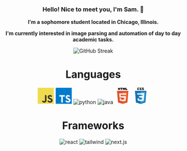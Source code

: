 
<div align="center">

### Hello! Nice to meet you, I'm Sam. 👋


**I'm a sophomore student located in Chicago, Illinois.**

**I'm currently interested in image parsing and automation of day to day academic tasks.**

   
![GitHub Streak](https://streak-stats.demolab.com?user=interceptic&theme=blue-navy&border_radius=22)
</div>
<h1 align='center'>Languages</h1>
<div align="center">
   <img src="https://raw.githubusercontent.com/devicons/devicon/master/icons/javascript/javascript-original.svg" alt="javascript" width="45" height="45"/>
   <img src="https://raw.githubusercontent.com/devicons/devicon/master/icons/typescript/typescript-original.svg" alt="typescript" width="45" height="45"/>
   <img src="https://cdn.jsdelivr.net/gh/devicons/devicon@latest/icons/python/python-original.svg" alt="python" width="45" height="45"/>
   <img src="https://cdn.jsdelivr.net/gh/devicons/devicon@latest/icons/java/java-original.svg" alt="java" width="45" height="45"/>
   <img src="https://raw.githubusercontent.com/devicons/devicon/master/icons/html5/html5-original-wordmark.svg" alt="html" width="45" height="45"/>
   <img src="https://raw.githubusercontent.com/devicons/devicon/master/icons/css3/css3-original-wordmark.svg" alt="css" width="45" height="45"/>
</div>

<h1 align='center'> Frameworks </h1>
<div align='center'> 
  <img src="https://cdn.jsdelivr.net/gh/devicons/devicon@latest/icons/react/react-original-wordmark.svg" alt="react" width="45" height="45"/>
  <img src="https://cdn.jsdelivr.net/gh/devicons/devicon@latest/icons/tailwindcss/tailwindcss-original-wordmark.svg" alt="tailwind" width="105" height="60"/>
  <img src="https://cdn.jsdelivr.net/gh/devicons/devicon@latest/icons/nextjs/nextjs-original.svg" alt='next.js' width='45' height='45'

</div>
